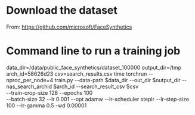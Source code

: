 # Download the dataset
From: https://github.com/microsoft/FaceSynthetics

# Command line to run a training job
data_dir=/data/public_face_synthetics/dataset_100000
output_dir=/tmp
arch_id=58626d23
csv=search_results.csv
time torchrun --nproc_per_node=4 train.py --data-path $data_dir --out_dir $output_dir --nas_search_archid $arch_id --search_result_csv $csv \
    --train-crop-size 128 --epochs 100 \
    --batch-size 32 --lr 0.001 --opt adamw --lr-scheduler steplr --lr-step-size 100 --lr-gamma 0.5 -wd 0.00001

